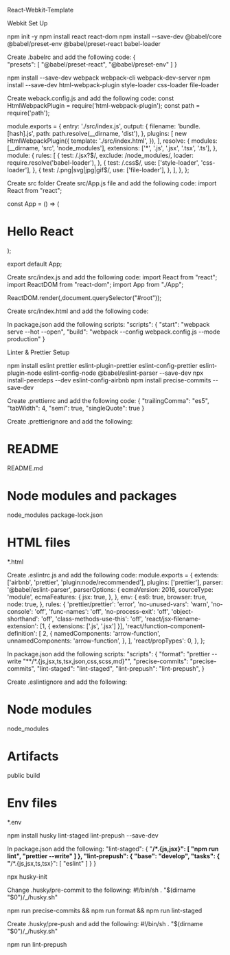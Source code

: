 React-Webkit-Template

Webkit Set Up

npm init -y
npm install react react-dom
npm install --save-dev @babel/core @babel/preset-env @babel/preset-react babel-loader

Create .babelrc and add the following code:
{  
    "presets": [
        "@babel/preset-react",
        "@babel/preset-env"
    ]
}

npm install --save-dev webpack webpack-cli webpack-dev-server
npm install --save-dev html-webpack-plugin style-loader css-loader file-loader

Create weback.config.js and add the following code:
const HtmlWebpackPlugin = require('html-webpack-plugin');
const path = require('path');

module.exports = {
    entry: './src/index.js',
    output: {
        filename: 'bundle.[hash].js',
        path: path.resolve(__dirname, 'dist'),
    },
    plugins: [
        new HtmlWebpackPlugin({
            template: './src/index.html',
        }),
    ],
    resolve: {
        modules: [__dirname, 'src', 'node_modules'],
        extensions: ['*', '.js', '.jsx', '.tsx', '.ts'],
    },
    module: {
        rules: [
            {
                test: /\.jsx?$/,
                exclude: /node_modules/,
                loader: require.resolve('babel-loader'),
            },
            {
                test: /\.css$/,
                use: ['style-loader', 'css-loader'],
            },
            {
                test: /\.png|svg|jpg|gif$/,
                use: ['file-loader'],
            },
        ],
    },
};

Create src folder
Create src/App.js file and add the following code:
import React from "react";

const App = () => (
    <div>
        <h1>Hello React</h1>
    </div>
);

export default App;

Create src/index.js and add the following code:
import React from "react";
import ReactDOM from "react-dom";
import App from "./App";

ReactDOM.render(<App/>,document.querySelector("#root"));

Create src/index.html and add the following code:

<html lang="en">
    <head>
        <meta charset="UTF-8" />
        <meta http-equiv="X-UA-Compatible" content="IE=edge" />
        <meta name="viewport" content="width=device-width, initial-scale=1.0" />
        <title>React</title>
    </head>
    <body>
        <div id="root"></div>
    </body>
</html>

In package.json add the following scripts:
"scripts": {
    "start": "webpack serve  --hot --open",
    "build": "webpack --config webpack.config.js --mode production"
}

Linter & Prettier Setup

npm install eslint prettier eslint-plugin-prettier eslint-config-prettier eslint-plugin-node eslint-config-node @babel/eslint-parser --save-dev
npx install-peerdeps --dev eslint-config-airbnb
npm install precise-commits --save-dev

Create .prettierrc and add the following code:
{
    "trailingComma": "es5",
    "tabWidth": 4,
    "semi": true,
    "singleQuote": true
}

Create .prettierignore and add the following:
# README
README.md 

# Node modules and packages
node_modules
package-lock.json

# HTML files
*.html

Create .eslintrc.js and add the following code:
module.exports = {
    extends: ['airbnb', 'prettier', 'plugin:node/recommended'],
    plugins: ['prettier'],
    parser: '@babel/eslint-parser',
    parserOptions: {
        ecmaVersion: 2016,
        sourceType: 'module',
        ecmaFeatures: {
            jsx: true,
        },
    },
    env: {
        es6: true,
        browser: true,
        node: true,
    },
    rules: {
        'prettier/prettier': 'error',
        'no-unused-vars': 'warn',
        'no-console': 'off',
        'func-names': 'off',
        'no-process-exit': 'off',
        'object-shorthand': 'off',
        'class-methods-use-this': 'off',
        'react/jsx-filename-extension': [1, { extensions: ['.js', '.jsx'] }],
        'react/function-component-definition': [
            2,
            {
                namedComponents: 'arrow-function',
                unnamedComponents: 'arrow-function',
            },
        ],
        'react/propTypes': 0,
    },
};

In package.json add the following scripts:
"scripts": {
    "format": "prettier --write \"**/*.{js,jsx,ts,tsx,json,css,scss,md}\"",
    "precise-commits": "precise-commits",
    "lint-staged": "lint-staged",
    "lint-prepush": "lint-prepush",
}

Create .eslintignore and add the following:
# Node modules
node_modules

# Artifacts
public
build

# Env files
*.env

npm install husky lint-staged lint-prepush --save-dev

In package.json add the following:
"lint-staged": {
    "**/*.{js,jsx}": [
        "npm run lint",
        "prettier --write"
    ]
},
"lint-prepush": {
    "base": "develop",
    "tasks": {
        "**/*.{js,jsx,ts,tsx}": [
            "eslint"
        ]
    }
}

npx husky-init

Change .husky/pre-commit to the following:
#!/bin/sh
. "$(dirname "$0")/_/husky.sh"

npm run precise-commits && npm run format && npm run lint-staged

Create .husky/pre-push and add the following:
#!/bin/sh
. "$(dirname "$0")/_/husky.sh"

npm run lint-prepush
